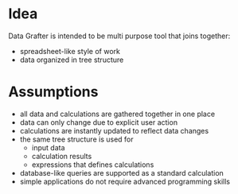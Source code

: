 # Idea

Data Grafter is intended to be multi purpose tool that joins together:
* spreadsheet-like style of work
* data organized in tree structure

# Assumptions

* all data and calculations are gathered together in one place
* data can only change due to explicit user action
* calculations are instantly updated to reflect data changes
* the same tree structure is used for
  * input data
  * calculation results
  * expressions that defines calculations
* database-like queries are supported as a standard calculation
* simple applications do not require advanced programming skills
